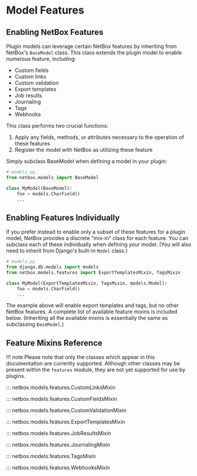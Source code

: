 # Model Features

## Enabling NetBox Features

Plugin models can leverage certain NetBox features by inheriting from NetBox's `BaseModel` class. This class extends the plugin model to enable numerous feature, including:

* Custom fields
* Custom links
* Custom validation
* Export templates
* Job results
* Journaling
* Tags
* Webhooks

This class performs two crucial functions:

1. Apply any fields, methods, or attributes necessary to the operation of these features
2. Register the model with NetBox as utilizing these feature

Simply subclass BaseModel when defining a model in your plugin:

```python
# models.py
from netbox.models import BaseModel

class MyModel(BaseModel):
    foo = models.CharField()
    ...
```

## Enabling Features Individually

If you prefer instead to enable only a subset of these features for a plugin model, NetBox provides a discrete "mix-in" class for each feature. You can subclass each of these individually when defining your model. (You will also need to inherit from Django's built-in `Model` class.)

```python
# models.py
from django.db.models import models
from netbox.models.features import ExportTemplatesMixin, TagsMixin

class MyModel(ExportTemplatesMixin, TagsMixin, models.Model):
    foo = models.CharField()
    ...
```

The example above will enable export templates and tags, but no other NetBox features. A complete list of available feature mixins is included below. (Inheriting all the available mixins is essentially the same as subclassing `BaseModel`.)

## Feature Mixins Reference

!!! note
    Please note that only the classes which appear in this documentation are currently supported. Although other classes may be present within the `features` module, they are not yet supported for use by plugins.

::: netbox.models.features.CustomLinksMixin

::: netbox.models.features.CustomFieldsMixin

::: netbox.models.features.CustomValidationMixin

::: netbox.models.features.ExportTemplatesMixin

::: netbox.models.features.JobResultsMixin

::: netbox.models.features.JournalingMixin

::: netbox.models.features.TagsMixin

::: netbox.models.features.WebhooksMixin
